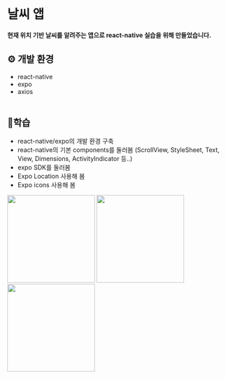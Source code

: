 # 날씨 앱
<b>현재 위치 기반 날씨를 알려주는 앱으로 react-native 실습을 위해 만들었습니다.</b>
<br />

## ⚙ 개발 환경
- react-native
- expo
- axios
<br /><br />

## 🎈학습
- react-native/expo의 개발 환경 구축
- react-native의 기본 components를 둘러봄 (ScrollView, StyleSheet, Text, View, Dimensions, ActivityIndicator 등..)
- expo SDK를 둘러봄
- Expo Location 사용해 봄
- Expo icons 사용해 봄

<p float="left">
  <img src="https://github.com/bananashow/weather-app-study/assets/85798544/c13fed17-c7ff-4175-bdfa-a4069b1caa2d" width="200" />
  <img src="https://github.com/bananashow/weather-app-study/assets/85798544/54cd0120-ac75-4807-b4a0-cb078500db38" width="200" /> 
  <img src="https://github.com/bananashow/weather-app-study/assets/85798544/0cd413b8-0adc-49d6-a27e-3a852b463300" width="200" />
</p>
